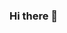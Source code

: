 ### Hi there 👋

<!--
**yannfernandeslc/yannfernandeslc** is a ✨ _special_ ✨ repository because its `README.md` (this file) appears on your GitHub profile.

Here are some ideas to get you started:

- 🔭 I’m currently working on ...Design Graphic
- 🌱 I’m currently learning ...HTML +CSS
- 👯 I’m looking to collaborate on ...
- 🤔 I’m looking for help with ...CSS + HTML
- 💬 Ask me about ...
- 📫 How to reach me: ...
- 😄 Pronouns: ...
- ⚡ Fun fact: ...
-->
